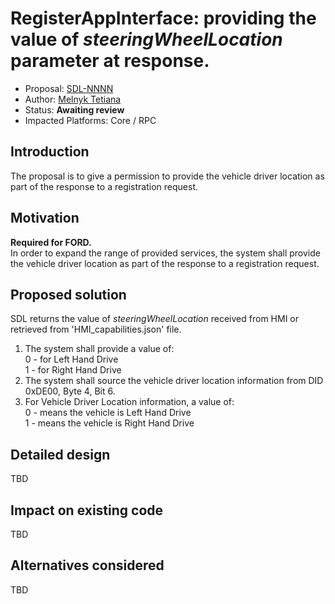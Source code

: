 # RegisterAppInterface: providing the value of _steeringWheelLocation_ parameter at response.

* Proposal: [SDL-NNNN](NNNN-RegisterAppInterface_steeringWheelLocation_parameter.md)
* Author: [Melnyk Tetiana](https://github.com/TMelnyk)
* Status: **Awaiting review**
* Impacted Platforms: Core / RPC

## Introduction

The proposal is to give a permission to provide the vehicle driver location as part of the response to a registration request.

## Motivation

**Required for FORD.**   
In order to expand the range of provided services, the system shall provide the vehicle driver location as part of the response to a registration request.

## Proposed solution

SDL returns the value of _steeringWheelLocation_ received from HMI or retrieved from 'HMI_capabilities.json' file.   
1. The system shall provide a value of:   
     0 - for Left Hand Drive   
     1 - for Right Hand Drive   
2. The system shall source the vehicle driver location information from DID 0xDE00, Byte 4, Bit 6.   
3. For Vehicle Driver Location information, a value of:   
     0 - means the vehicle is Left Hand Drive   
     1 - means the vehicle is Right Hand Drive

## Detailed design

TBD

## Impact on existing code

TBD

## Alternatives considered

TBD
